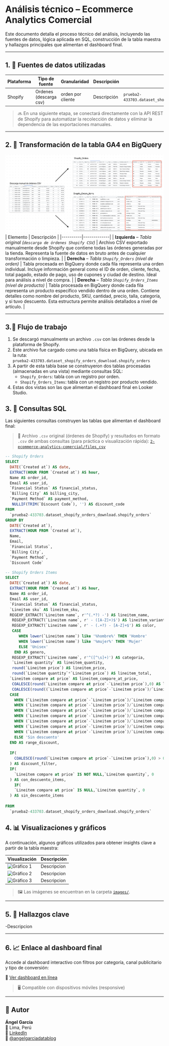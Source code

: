 # Análisis técnico – Ecommerce Analytics Comercial

Este documento detalla el proceso técnico del análisis, incluyendo las fuentes de datos, lógica aplicada en SQL, construcción de la tabla maestra y hallazgos principales que alimentan el dashboard final.

---

## 1. 🧩 Fuentes de datos utilizadas

| Plataforma | Tipo de fuente     | Granularidad        | Descripción                                                                                                                                                                                                                     | ID de tabla                                                        |
|------------|--------------------|---------------------|----------------------------------------------------------------------------------------------------------------------------------------------------------------------------------------------------------------------------------|---------------------------------------------------------------------|
| Shopify   | Ordenes (descarga csv) | orden por cliente  | Descripción | `prueba2-433703.dataset_shopify_orders_download.shopify_orders`     |

> 🔜 En una siguiente etapa, se conectará directamente con la API REST de Shopify para automatizar la recolección de datos y eliminar la dependencia de las exportaciones manuales.

---

## 2. 🧠 Transformación de la tabla GA4 en BigQuery

![limpieza de datos](../images/image_2.1.png)
| Elemento | Descripción |
|----------|-------------|
| **Izquierda** – *Tabla original (`descarga de órdenes Shopify CSV`)* | Archivo CSV exportado manualmente desde Shopify que contiene todas las órdenes generadas por la tienda. Representa la fuente de datos en bruto antes de cualquier transformación o limpieza. |
| **Derecha** – *Tabla `Shopify_Orders` (nivel de orden)* | Tabla procesada en BigQuery donde cada fila representa una orden individual. Incluye información general como el ID de orden, cliente, fecha, total pagado, estado de pago, uso de cupones y ciudad de destino. Ideal para análisis a nivel de compra. |
| **Derecha** – *Tabla `Shopify_Orders_Items` (nivel de producto)* | Tabla procesada en BigQuery donde cada fila representa un producto específico vendido dentro de una orden. Contiene detalles como nombre del producto, SKU, cantidad, precio, talla, categoría, y si tuvo descuento. Esta estructura permite análisis detallados a nivel de artículo. |



---

## 3.🔄 Flujo de trabajo

1. Se descargó manualmente un archivo `.csv` con las órdenes desde la plataforma de Shopify.
2. Este archivo fue cargado como una tabla física en BigQuery, ubicada en la ruta:  
   `prueba2-433703.dataset_shopify_orders_download.shopify_orders`
3. A partir de esta tabla base se construyeron dos tablas procesadas (almacenadas en una vista) mediante consultas SQL:
   - `Shopify_Orders`: tabla con un registro por orden.
   - `Shopify_Orders_Items`: tabla con un registro por producto vendido.
4. Estas dos vistas son las que alimentan el dashboard final en Looker Studio.

   

## 3. 🧮 Consultas SQL

Las siguientes consultas construyen las tablas que alimentan el dashboard final:

> 📁 Archivo `.csv` original (órdenes de Shopify) y resultados en formato `.csv` de ambas consultas (para práctica o visualización rápida): [`2-ecommerce-analytics-comercial/files_csv`](2-ecommerce-analytics-comercial/files_csv)

```sql
-- Shopify Orders
SELECT
  DATE(`Created at`) AS date,
  EXTRACT(HOUR FROM `Created at`) AS hour,
  Name AS order_id, 
  Email AS user_id,
  `Financial Status` AS financial_status,
  `Billing City` AS billing_city,
  `Payment Method` AS payment_method,
   NULLIF(TRIM(`Discount Code`), '') AS discount_code
FROM
  `prueba2-433703.dataset_shopify_orders_download.shopify_orders`
GROUP BY
  DATE(`Created at`),
  EXTRACT(HOUR FROM `Created at`),
  Name, 
  Email,
  `Financial Status`,
  `Billing City`,
  `Payment Method`,
  `Discount Code`
```

```sql
-- Shopify Orders Items
SELECT
  DATE(`Created at`) AS date,
  EXTRACT(HOUR FROM `Created at`) AS hour,
  Name AS order_id, 
  Email AS user_id,
  `Financial Status` AS financial_status,
  `Lineitem sku` AS lineitem_sku,
  REGEXP_EXTRACT(`Lineitem name`, r'^(.*?) -') AS lineitem_name,
   REGEXP_EXTRACT(`Lineitem name`, r' - ([A-Z]+)$') AS lineitem_variant,
   REGEXP_EXTRACT(`Lineitem name`, r' - (.+?) - [A-Z]+$') AS color,
   CASE
      WHEN lower(`Lineitem name`) like '%hombre%' THEN 'Hombre'
      WHEN lower(`Lineitem name`) like '%mujer%' THEN 'Mujer'
      ELSE 'Unisex'
    END AS genero,
   REGEXP_EXTRACT(`Lineitem name`, r'^([^\s]+)') AS categoria,
   `Lineitem quantity` AS lineitem_quantity,
   round(`Lineitem price`) AS lineitem_price,
   round(`Lineitem quantity`*`Lineitem price`) AS lineitem_total,
  `Lineitem compare at price` AS lineitem_compare_at_price,
   COALESCE(round(`Lineitem compare at price`-`Lineitem price`),0) AS lineitem_discount,
   COALESCE(round((`Lineitem compare at price`-`Lineitem price`)/`Lineitem compare at price`*100,2),0) AS lineitem_percent_discount,
  CASE
    WHEN (`Lineitem compare at price`-`Lineitem price`)/`Lineitem compare at price`*100 >69 THEN 'Descuento mayor a 70%'
    WHEN (`Lineitem compare at price`-`Lineitem price`)/`Lineitem compare at price`*100 >59 THEN'Descuento entre 60% y 70%'
    WHEN (`Lineitem compare at price`-`Lineitem price`)/`Lineitem compare at price`*100 >49 THEN'Descuento entre 50% y 60%'
    WHEN (`Lineitem compare at price`-`Lineitem price`)/`Lineitem compare at price`*100 >39 THEN'Descuento entre 40% y 50%'
    WHEN (`Lineitem compare at price`-`Lineitem price`)/`Lineitem compare at price`*100 >29 THEN'Descuento entre 30% y 40%'
    WHEN (`Lineitem compare at price`-`Lineitem price`)/`Lineitem compare at price`*100 >19 THEN 'Descuento entre 20% y 30%'
    WHEN (`Lineitem compare at price`-`Lineitem price`)/`Lineitem compare at price`*100 >9 THEN'Descuento entre 10% y 20%'
    ELSE 'Sin descuento'
  END AS range_discount,

  IF(
    COALESCE(round(`Lineitem compare at price`-`Lineitem price`),0) > 0, 'Con descuento','Sin descuento'
  ) AS discount_filter,
  IF(
    `Lineitem compare at price` IS NOT NULL,`Lineitem quantity`, 0
  ) AS con_descuento_items,
    IF(
    `Lineitem compare at price` IS NULL,`Lineitem quantity`, 0
  ) AS sin_descuento_items

FROM
  `prueba2-433703.dataset_shopify_orders_download.shopify_orders`

```


## 4. 📊 Visualizaciones y gráficos

A continuación, algunos gráficos utilizados para obtener insights clave a partir de la tabla maestra:

| Visualización | Descripción |
|---------------|-------------|
| ![Gráfico 1](../images/insight_1.png) | Descripcion |
| ![Gráfico 2](../images/insight_2.png) | Descripcion |
| ![Gráfico 3](../images/insight_3.png) | Descripcion |

> 🖼️ Las imágenes se encuentran en la carpeta [`images/`](../images/).

---

## 5. 🧭 Hallazgos clave

-Descripcion

---

## 6. 📈 Enlace al dashboard final

Accede al dashboard interactivo con filtros por categoría, canal publicitario y tipo de conversión:

🔗 [Ver dashboard en línea](https://lookerstudio.google.com/reporting/feceecaa-0ba9-4750-8b55-0ab20da5a5b8)

>  🖥️ Compatible con dispositivos móviles (responsive)

---

## 👤 Autor

**Ángel García**  
📍 Lima, Perú  
🔗 [LinkedIn](https://www.linkedin.com/in/angelgarciachanga)  
🎥 [@angelgarciadatablog](https://youtube.com/@angelgarciadatablog)

